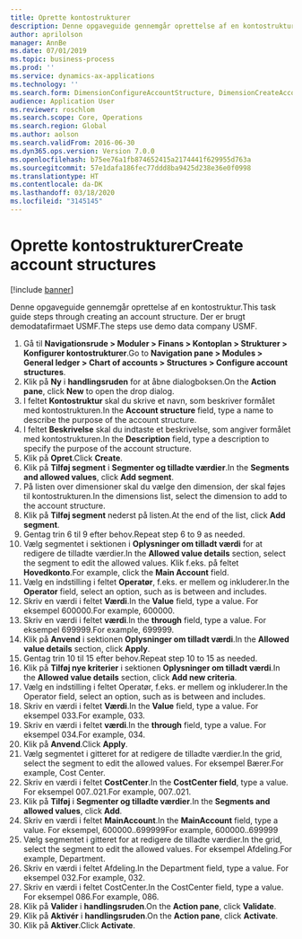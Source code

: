 ```yaml
---
title: Oprette kontostrukturer
description: Denne opgaveguide gennemgår oprettelse af en kontostruktur.
author: aprilolson
manager: AnnBe
ms.date: 07/01/2019
ms.topic: business-process
ms.prod: ''
ms.service: dynamics-ax-applications
ms.technology: ''
ms.search.form: DimensionConfigureAccountStructure, DimensionCreateAccountStructure, DimensionHierarchyAddLevel, DimensionHierarchyConstraintActivate
audience: Application User
ms.reviewer: roschlom
ms.search.scope: Core, Operations
ms.search.region: Global
ms.author: aolson
ms.search.validFrom: 2016-06-30
ms.dyn365.ops.version: Version 7.0.0
ms.openlocfilehash: b75ee76a1fb874652415a2174441f629955d763a
ms.sourcegitcommit: 57e1dafa186fec77ddd8ba9425d238e36e0f0998
ms.translationtype: HT
ms.contentlocale: da-DK
ms.lasthandoff: 03/18/2020
ms.locfileid: "3145145"
---
```

# <a name="create-account-structures"></a><span data-ttu-id="d5796-103">Oprette kontostrukturer</span><span class="sxs-lookup"><span data-stu-id="d5796-103">Create account structures</span></span>

[!include [banner](../../includes/banner.md)]

<span data-ttu-id="d5796-104">Denne opgaveguide gennemgår oprettelse af en kontostruktur.</span><span class="sxs-lookup"><span data-stu-id="d5796-104">This task guide steps through creating an account structure.</span></span> <span data-ttu-id="d5796-105">Der er brugt demodatafirmaet USMF.</span><span class="sxs-lookup"><span data-stu-id="d5796-105">The steps use demo data company USMF.</span></span>

1. <span data-ttu-id="d5796-106">Gå til **Navigationsrude > Moduler > Finans > Kontoplan > Strukturer > Konfigurer kontostrukturer**.</span><span class="sxs-lookup"><span data-stu-id="d5796-106">Go to **Navigation pane > Modules > General ledger > Chart of accounts > Structures > Configure account structures**.</span></span>
2. <span data-ttu-id="d5796-107">Klik på **Ny** i **handlingsruden** for at åbne dialogboksen.</span><span class="sxs-lookup"><span data-stu-id="d5796-107">On the **Action pane**, click **New** to open the drop dialog.</span></span>
3. <span data-ttu-id="d5796-108">I feltet **Kontostruktur** skal du skrive et navn, som beskriver formålet med kontostrukturen.</span><span class="sxs-lookup"><span data-stu-id="d5796-108">In the **Account structure** field, type a name to describe the purpose of the account structure.</span></span>
4. <span data-ttu-id="d5796-109">I feltet **Beskrivelse** skal du indtaste et beskrivelse, som angiver formålet med kontostrukturen.</span><span class="sxs-lookup"><span data-stu-id="d5796-109">In the **Description** field, type a description to specify the purpose of the account structure.</span></span>
5. <span data-ttu-id="d5796-110">Klik på **Opret**.</span><span class="sxs-lookup"><span data-stu-id="d5796-110">Click **Create**.</span></span>
6. <span data-ttu-id="d5796-111">Klik på **Tilføj segment** i **Segmenter og tilladte værdier**.</span><span class="sxs-lookup"><span data-stu-id="d5796-111">In the **Segments and allowed values**, click **Add segment**.</span></span>
7. <span data-ttu-id="d5796-112">På listen over dimensioner skal du vælge den dimension, der skal føjes til kontostrukturen.</span><span class="sxs-lookup"><span data-stu-id="d5796-112">In the dimensions list, select the dimension to add to the account structure.</span></span>
8. <span data-ttu-id="d5796-113">Klik på **Tilføj segment** nederst på listen.</span><span class="sxs-lookup"><span data-stu-id="d5796-113">At the end of the list, click **Add segment**.</span></span>
9. <span data-ttu-id="d5796-114">Gentag trin 6 til 9 efter behov.</span><span class="sxs-lookup"><span data-stu-id="d5796-114">Repeat step 6 to 9 as needed.</span></span>
10. <span data-ttu-id="d5796-115">Vælg segmentet i sektionen i **Oplysninger om tilladt værdi** for at redigere de tilladte værdier.</span><span class="sxs-lookup"><span data-stu-id="d5796-115">In the **Allowed value details** section, select the segment to edit the allowed values.</span></span>
    <span data-ttu-id="d5796-116">Klik f.eks. på feltet **Hovedkonto**.</span><span class="sxs-lookup"><span data-stu-id="d5796-116">For example, click the **Main Account** field.</span></span>  
11. <span data-ttu-id="d5796-117">Vælg en indstilling i feltet **Operatør**, f.eks. er mellem og inkluderer.</span><span class="sxs-lookup"><span data-stu-id="d5796-117">In the **Operator** field, select an option, such as is between and includes.</span></span>
12. <span data-ttu-id="d5796-118">Skriv en værdi i feltet **Værdi**.</span><span class="sxs-lookup"><span data-stu-id="d5796-118">In the **Value** field, type a value.</span></span> <span data-ttu-id="d5796-119">For eksempel 600000.</span><span class="sxs-lookup"><span data-stu-id="d5796-119">For example, 600000.</span></span>  
13. <span data-ttu-id="d5796-120">Skriv en værdi i feltet **værdi**.</span><span class="sxs-lookup"><span data-stu-id="d5796-120">In the **through** field, type a value.</span></span> <span data-ttu-id="d5796-121">For eksempel 699999.</span><span class="sxs-lookup"><span data-stu-id="d5796-121">For example, 699999.</span></span>  
14. <span data-ttu-id="d5796-122">Klik på **Anvend** i sektionen **Oplysninger om tilladt værdi**.</span><span class="sxs-lookup"><span data-stu-id="d5796-122">In the **Allowed value details** section, click **Apply**.</span></span>
15. <span data-ttu-id="d5796-123">Gentag trin 10 til 15 efter behov.</span><span class="sxs-lookup"><span data-stu-id="d5796-123">Repeat step 10 to 15 as needed.</span></span>  
16. <span data-ttu-id="d5796-124">Klik på **Tilføj nye kriterier** i sektionen **Oplysninger om tilladt værdi**.</span><span class="sxs-lookup"><span data-stu-id="d5796-124">In the **Allowed value details** section, click **Add new criteria**.</span></span>
17. <span data-ttu-id="d5796-125">Vælg en indstilling i feltet Operatør, f.eks. er mellem og inkluderer.</span><span class="sxs-lookup"><span data-stu-id="d5796-125">In the Operator field, select an option, such as is between and includes.</span></span>
18. <span data-ttu-id="d5796-126">Skriv en værdi i feltet **Værdi**.</span><span class="sxs-lookup"><span data-stu-id="d5796-126">In the **Value** field, type a value.</span></span> <span data-ttu-id="d5796-127">For eksempel 033.</span><span class="sxs-lookup"><span data-stu-id="d5796-127">For example, 033.</span></span>  
19. <span data-ttu-id="d5796-128">Skriv en værdi i feltet **værdi**.</span><span class="sxs-lookup"><span data-stu-id="d5796-128">In the **through** field, type a value.</span></span> <span data-ttu-id="d5796-129">For eksempel 034.</span><span class="sxs-lookup"><span data-stu-id="d5796-129">For example, 034.</span></span>  
20. <span data-ttu-id="d5796-130">Klik på **Anvend**.</span><span class="sxs-lookup"><span data-stu-id="d5796-130">Click **Apply**.</span></span>
21. <span data-ttu-id="d5796-131">Vælg segmentet i gitteret for at redigere de tilladte værdier.</span><span class="sxs-lookup"><span data-stu-id="d5796-131">In the grid, select the segment to edit the allowed values.</span></span> <span data-ttu-id="d5796-132">For eksempel Bærer.</span><span class="sxs-lookup"><span data-stu-id="d5796-132">For example, Cost Center.</span></span>  
22. <span data-ttu-id="d5796-133">Skriv en værdi i feltet **CostCenter**.</span><span class="sxs-lookup"><span data-stu-id="d5796-133">In the **CostCenter field**, type a value.</span></span> <span data-ttu-id="d5796-134">For eksempel 007..021.</span><span class="sxs-lookup"><span data-stu-id="d5796-134">For example, 007..021.</span></span>  
23. <span data-ttu-id="d5796-135">Klik på **Tilføj** i **Segmenter og tilladte værdier**.</span><span class="sxs-lookup"><span data-stu-id="d5796-135">In the **Segments and allowed values**, click **Add**.</span></span>
24. <span data-ttu-id="d5796-136">Skriv en værdi i feltet **MainAccount**.</span><span class="sxs-lookup"><span data-stu-id="d5796-136">In the **MainAccount** field, type a value.</span></span> <span data-ttu-id="d5796-137">For eksempel, 600000..699999</span><span class="sxs-lookup"><span data-stu-id="d5796-137">For example, 600000..699999</span></span>  
25. <span data-ttu-id="d5796-138">Vælg segmentet i gitteret for at redigere de tilladte værdier.</span><span class="sxs-lookup"><span data-stu-id="d5796-138">In the grid, select the segment to edit the allowed values.</span></span> <span data-ttu-id="d5796-139">For eksempel Afdeling.</span><span class="sxs-lookup"><span data-stu-id="d5796-139">For example, Department.</span></span>  
26. <span data-ttu-id="d5796-140">Skriv en værdi i feltet Afdeling.</span><span class="sxs-lookup"><span data-stu-id="d5796-140">In the Department field, type a value.</span></span> <span data-ttu-id="d5796-141">For eksempel 032.</span><span class="sxs-lookup"><span data-stu-id="d5796-141">For example, 032.</span></span>  
27. <span data-ttu-id="d5796-142">Skriv en værdi i feltet CostCenter.</span><span class="sxs-lookup"><span data-stu-id="d5796-142">In the CostCenter field, type a value.</span></span> <span data-ttu-id="d5796-143">For eksempel 086.</span><span class="sxs-lookup"><span data-stu-id="d5796-143">For example, 086.</span></span>  
28. <span data-ttu-id="d5796-144">Klik på **Valider** i **handlingsruden**.</span><span class="sxs-lookup"><span data-stu-id="d5796-144">On the **Action pane**, click **Validate**.</span></span>
29. <span data-ttu-id="d5796-145">Klik på **Aktivér** i **handlingsruden**.</span><span class="sxs-lookup"><span data-stu-id="d5796-145">On the **Action pane**, click **Activate**.</span></span>
30. <span data-ttu-id="d5796-146">Klik på **Aktiver**.</span><span class="sxs-lookup"><span data-stu-id="d5796-146">Click **Activate**.</span></span>

